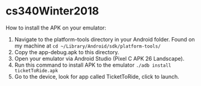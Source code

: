 # cs340Winter2018

How to install the APK on your emulator:
 1. Navigate to the platform-tools directory in your Android folder. Found on my machine at `cd ~/Library/Android/sdk/platform-tools/`
 2. Copy the app-debug.apk to this directory.
 3. Open your emulator via Android Studio (Pixel C APK 26 Landscape).
 4. Run this command to install APK to the emulator `./adb install ticketToRide.apk`
 5. Go to the device, look for app called TicketToRide, click to launch.
